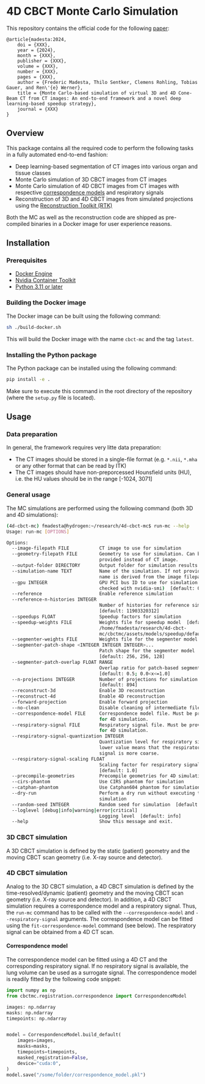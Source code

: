 # 4D CBCT Monte Carlo Simulation
This repository contains the official code for the following [paper](https://rdcu.be/baQa3):

```
@article{madesta:2024,
    doi = {XXX},
    year = {2024},
    month = {XXX},
    publisher = {XXX},
    volume = {XXX},
    number = {XXX},
    pages = {XXX},
    author = {Frederic Madesta, Thilo Sentker, Clemens Rohling, Tobias Gauer, and Ren\'{e} Werner},
    title = {Monte Carlo-based simulation of virtual 3D and 4D Cone-Beam CT from CT images: An end-to-end framework and a novel deep learning-based speedup strategy},
    journal = {XXX}
}

```
## Overview
This package contains all the required code to perform the following tasks in a fully automated end-to-end fashion:

- Deep learning-based segmentation of CT images into various organ and tissue classes
- Monte Carlo simulation of 3D CBCT images from CT images
- Monte Carlo simulation of 4D CBCT images from CT images with respective [correspondence models](https://doi.org/10.1088/0031-9155/59/5/1147) and respiratory signals
- Reconstruction of 3D and 4D CBCT images from simulated projections using the [Reconstruction Toolkit (RTK)](https://www.openrtk.org/)

Both the MC as well as the reconstruction code are shipped as pre-compiled binaries in a Docker image for user experience reasons.


## Installation
### Prerequisites
- [Docker Engine](https://docs.docker.com/engine/install/)
- [Nvidia Container Toolkit](https://docs.nvidia.com/datacenter/cloud-native/container-toolkit/latest/install-guide.html)
- [Python 3.11 or later](https://docs.conda.io/projects/miniconda/en/latest/)

### Building the Docker image
The Docker image can be built using the following command:

```bash
sh ./build-docker.sh
```
This will build the Docker image with the name `cbct-mc` and the tag `latest`.

### Installing the Python package
The Python package can be installed using the following command:

```bash
pip install -e .
```
Make sure to execute this command in the root directory of the repository (where the `setup.py` file is located).

## Usage
### Data preparation
In general, the framework requires very litte data preparation:
- The CT images should be stored in a single-file format (e.g. ```*.nii```, ```*.mha``` or any other format that can be read by ITK)
- The CT images should have non-preporcessed Hounsfield units (HU), i.e. the HU values should be in the range [-1024, 3071]


### General usage
The MC simulations are performed using the following command (both 3D and 4D simulations):

```bash
(4d-cbct-mc) fmadesta@hydrogen:~/research/4d-cbct-mc$ run-mc --help
Usage: run-mc [OPTIONS]

Options:
  --image-filepath FILE           CT image to use for simulation
  --geometry-filepath FILE        Geometry to use for simulation. Can be
                                  provided instead of CT image.
  --output-folder DIRECTORY       Output folder for simulation results
  --simulation-name TEXT          Name of the simulation. If not provided, the
                                  name is derived from the image filepath.
  --gpu INTEGER                   GPU PCI bus ID to use for simulation (can be
                                  checked with nvidia-smi)  [default: 0]
  --reference                     Enable reference simulation
  --reference-n-histories INTEGER
                                  Number of histories for reference simulation
                                  [default: 11903320312]
  --speedups FLOAT                Speedup factors for simulation
  --speedup-weights FILE          Weights file for speedup model  [default:
                                  /home/fmadesta/research/4d-cbct-
                                  mc/cbctmc/assets/models/speedup/default.pth]
  --segmenter-weights FILE        Weights file for the segmenter model
  --segmenter-patch-shape <INTEGER INTEGER INTEGER>...
                                  Patch shape for the segmenter model
                                  [default: 256, 256, 128]
  --segmenter-patch-overlap FLOAT RANGE
                                  Overlap ratio for patch-based segmentation
                                  [default: 0.5; 0.0<x<=1.0]
  --n-projections INTEGER         Number of projections for simulation
                                  [default: 894]
  --reconstruct-3d                Enable 3D reconstruction
  --reconstruct-4d                Enable 4D reconstruction
  --forward-projection            Enable forward projection
  --no-clean                      Disable cleaning of intermediate files
  --correspondence-model FILE     Correspondence model file. Must be provided
                                  for 4D simulation.
  --respiratory-signal FILE       Respiratory signal file. Must be provided
                                  for 4D simulation.
  --respiratory-signal-quantization INTEGER
                                  Quantization level for respiratory signal. A
                                  lower value means that the respiratory
                                  signal is more coarse.
  --respiratory-signal-scaling FLOAT
                                  Scaling factor for respiratory signal
                                  [default: 1.0]
  --precompile-geometries         Precompile geometries for 4D simulation
  --cirs-phantom                  Use CIRS phantom for simulation
  --catphan-phantom               Use Catphan604 phantom for simulation
  --dry-run                       Perform a dry run without executing the
                                  simulation
  --random-seed INTEGER           Random seed for simulation  [default: 42]
  --loglevel [debug|info|warning|error|critical]
                                  Logging level  [default: info]
  --help                          Show this message and exit.

```


### 3D CBCT simulation
A 3D CBCT simulation is defined by the static (patient) geometry and the moving CBCT scan geometry (i.e. X-ray source and detector).

### 4D CBCT simulation
Analog to the 3D CBCT simulation, a 4D CBCT simulation is defined by the time-resolved/dynamic (patient) geometry and the moving CBCT scan geometry (i.e. X-ray source and detector). In addition, a 4D CBCT simulation requires a correspondence model and a respiratory signal. Thus, the `run-mc` command has to be called with the `--correspondence-model` and `--respiratory-signal` arguments. The correspondence model can be fitted using the `fit-correspondence-model` command (see below). The respiratory signal can be obtained from a 4D CT scan.

#### Correspondence model
The correspondence model can be fitted using a 4D CT and the corresponding respiratory signal.
If no respiratory signal is available, the lung volume can be used as a surrogate signal.
The correspondence model is readily fitted by the following code snippet:

```python
import numpy as np
from cbctmc.registration.correspondence import CorrespondenceModel

images: np.ndarray
masks: np.ndarray
timepoints: np.ndarray


model = CorrespondenceModel.build_default(
    images=images,
    masks=masks,
    timepoints=timepoints,
    masked_registration=False,
    device="cuda:0",
)
model.save("/some/folder/correspondence_model.pkl")
```
